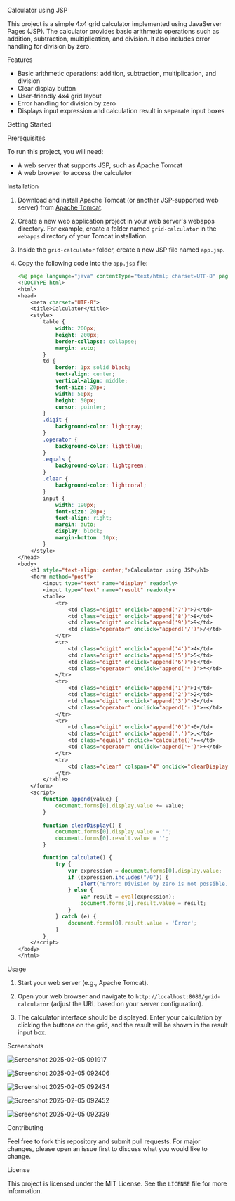 Calculator using JSP

This project is a simple 4x4 grid calculator implemented using JavaServer Pages (JSP). The calculator provides basic arithmetic operations such as addition, subtraction, multiplication, and division. It also includes error handling for division by zero.

Features

- Basic arithmetic operations: addition, subtraction, multiplication, and division
- Clear display button
- User-friendly 4x4 grid layout
- Error handling for division by zero
- Displays input expression and calculation result in separate input boxes

Getting Started

Prerequisites

To run this project, you will need:

- A web server that supports JSP, such as Apache Tomcat
- A web browser to access the calculator

Installation

1. Download and install Apache Tomcat (or another JSP-supported web server) from [Apache Tomcat](https://tomcat.apache.org/download-90.cgi).

2. Create a new web application project in your web server's webapps directory. For example, create a folder named `grid-calculator` in the `webapps` directory of your Tomcat installation.

3. Inside the `grid-calculator` folder, create a new JSP file named `app.jsp`.

4. Copy the following code into the `app.jsp` file:

    ```jsp
    <%@ page language="java" contentType="text/html; charset=UTF-8" pageEncoding="UTF-8"%>
    <!DOCTYPE html>
    <html>
    <head>
        <meta charset="UTF-8">
        <title>Calculator</title>
        <style>
            table {
                width: 200px;
                height: 200px;
                border-collapse: collapse;
                margin: auto;
            }
            td {
                border: 1px solid black;
                text-align: center;
                vertical-align: middle;
                font-size: 20px;
                width: 50px;
                height: 50px;
                cursor: pointer;
            }
            .digit {
                background-color: lightgray;
            }
            .operator {
                background-color: lightblue;
            }
            .equals {
                background-color: lightgreen;
            }
            .clear {
                background-color: lightcoral;
            }
            input {
                width: 190px;
                font-size: 20px;
                text-align: right;
                margin: auto;
                display: block;
                margin-bottom: 10px;
            }
        </style>
    </head>
    <body>
        <h1 style="text-align: center;">Calculator using JSP</h1>
        <form method="post">
            <input type="text" name="display" readonly>
            <input type="text" name="result" readonly>
            <table>
                <tr>
                    <td class="digit" onclick="append('7')">7</td>
                    <td class="digit" onclick="append('8')">8</td>
                    <td class="digit" onclick="append('9')">9</td>
                    <td class="operator" onclick="append('/')">/</td>
                </tr>
                <tr>
                    <td class="digit" onclick="append('4')">4</td>
                    <td class="digit" onclick="append('5')">5</td>
                    <td class="digit" onclick="append('6')">6</td>
                    <td class="operator" onclick="append('*')">*</td>
                </tr>
                <tr>
                    <td class="digit" onclick="append('1')">1</td>
                    <td class="digit" onclick="append('2')">2</td>
                    <td class="digit" onclick="append('3')">3</td>
                    <td class="operator" onclick="append('-')">-</td>
                </tr>
                <tr>
                    <td class="digit" onclick="append('0')">0</td>
                    <td class="digit" onclick="append('.')">.</td>
                    <td class="equals" onclick="calculate()">=</td>
                    <td class="operator" onclick="append('+')">+</td>
                </tr>
                <tr>
                    <td class="clear" colspan="4" onclick="clearDisplay()">C</td>
                </tr>
            </table>
        </form>
        <script>
            function append(value) {
                document.forms[0].display.value += value;
            }
            
            function clearDisplay() {
                document.forms[0].display.value = '';
                document.forms[0].result.value = '';
            }

            function calculate() {
                try {
                    var expression = document.forms[0].display.value;
                    if (expression.includes("/0")) {
                        alert("Error: Division by zero is not possible.");
                    } else {
                        var result = eval(expression);
                        document.forms[0].result.value = result;
                    }
                } catch (e) {
                    document.forms[0].result.value = 'Error';
                }
            }
        </script>
    </body>
    </html>
    ```

Usage

1. Start your web server (e.g., Apache Tomcat).

2. Open your web browser and navigate to `http://localhost:8080/grid-calculator` (adjust the URL based on your server configuration).

3. The calculator interface should be displayed. Enter your calculation by clicking the buttons on the grid, and the result will be shown in the result input box.





Screenshots

 ![Screenshot 2025-02-05 091917](https://github.com/user-attachments/assets/7539fb4c-4c4a-4d0e-9533-ab82235824c5)

 ![Screenshot 2025-02-05 092406](https://github.com/user-attachments/assets/90c3a7b3-a557-484a-8d05-6b947071bbe7)

![Screenshot 2025-02-05 092434](https://github.com/user-attachments/assets/9804df2c-fe67-4822-b369-167ca66517fd)

 ![Screenshot 2025-02-05 092452](https://github.com/user-attachments/assets/0e301a03-08a2-41bc-aca7-061f4313dd04)

 ![Screenshot 2025-02-05 092339](https://github.com/user-attachments/assets/6d0bfe19-edb7-4cd6-be4d-596b56ed7560)




Contributing

Feel free to fork this repository and submit pull requests. For major changes, please open an issue first to discuss what you would like to change.

License

This project is licensed under the MIT License. See the `LICENSE` file for more information.
